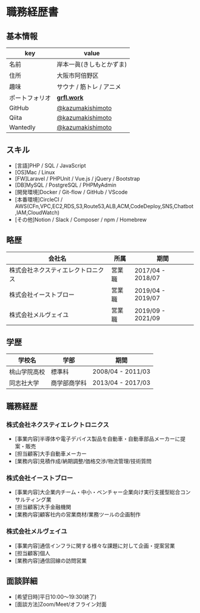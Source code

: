 # **職務経歴書**
## **基本情報**
|key|value|
|---|-----|
|名前|岸本一眞(きしもとかずま)|
|住所|大阪市阿倍野区|
|趣味|サウナ / 筋トレ / アニメ|
|ポートフォリオ|[**grfl.work**](https://grfl.work)|
|GitHub|[@kazumakishimoto](https://github.com/kazumakishimoto)|
|Qiita|[@kazumakishimoto](https://qiita.com/kazumakishimoto)|
|Wantedly|[@kazumakishimoto](https://www.wantedly.com/id/kazumakishimoto)|


## **スキル**
- [言語]PHP / SQL / JavaScript
- [OS]Mac / Linux
- [FW]Laravel / PHPUnit / Vue.js / jQuery / Bootstrap
- [DB]MySQL / PostgreSQL / PHPMyAdmin
- [開発環境]Docker / Git-flow / GitHub / VScode
- [本番環境]CircleCI / AWS(CFn,VPC,EC2,RDS,S3,Route53,ALB,ACM,CodeDeploy,SNS,Chatbot,IAM,CloudWatch)
- [その他]Notion / Slack / Composer / npm / Homebrew

## **略歴**
|会社名|所属|期間|
|---|-----|-----|
|株式会社ネクスティエレクトロニクス|営業職|2017/04 - 2018/07|
|株式会社イーストブロー|営業職|2019/04 - 2019/07|
|株式会社メルヴェイユ|営業職|2019/09 - 2021/09|

## **学歴**
|学校名|学部|期間|
|---|-----|-----|
|桃山学院高校|標準科|2008/04 - 2011/03|
|同志社大学|商学部商学科|2013/04 - 2017/03|

<div style="page-break-before:always"></div>

## **職務経歴**
### **株式会社ネクスティエレクトロニクス**
- [事業内容]半導体や電子デバイス製品を自動車・自動車部品メーカーに提案・販売
- [担当顧客]大手自動車メーカー
- [業務内容]見積作成/納期調整/価格交渉/物流管理/技術質問

### **株式会社イーストブロー**
- [事業内容]大企業内チーム・中小・ベンチャー企業向け実行支援型総合コンサルティング業
- [担当顧客]大手金融機関
- [業務内容]顧客社内の営業商材/業務ツールの企画制作

### **株式会社メルヴェイユ**
- [事業内容]通信インフラに関する様々な課題に対して企画・提案営業
- [担当顧客]個人
- [業務内容]通信回線の訪問営業

## **面談詳細**
- [希望日時]平日10:00～19:30(終了)
- [面談方法]Zoom/Meet/オフライン対面
